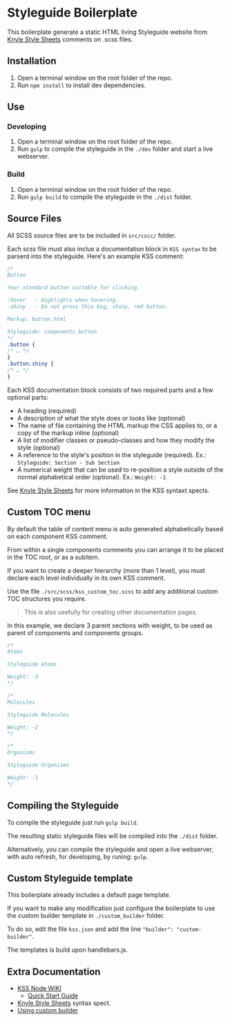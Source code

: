 # Styleguide Boilerplate

This boilerplate generate a static HTML living Styleguide website from [Knyle Style Sheets] comments on .scss files.

## Installation

1. Open a terminal window on the root folder of the repo.
2. Run `npm install` to install dev dependencies.

## Use

### Developing

1. Open a terminal window on the root folder of the repo.
2. Run `gulp` to compile the styleguide in the `./dev` folder and start a live webserver.

### Build
1. Open a terminal window on the root folder of the repo.
2. Run `gulp build` to compile the styleguide in the `./dist` folder.


## Source Files

All SCSS source files are to be included in `src/cscc/` folder.

Each scss file must also inclue a documentation block in `KSS syntax` to be parserd into the styleguide.
Here's an example KSS comment:
```scss
/*
Button

Your standard button suitable for clicking.

:hover   - Highlights when hovering.
.shiny   - Do not press this big, shiny, red button.

Markup: button.html

Styleguide: components.button
*/
.button {
/* … */
}
.button.shiny {
/* … */
}
```
Each KSS documentation block consists of two required parts and a few optional parts:

- A heading (required)
- A description of what the style does or looks like (optional)
- The name of file containing the HTML markup the CSS applies to, or a copy of the markup inline (optional)
- A list of modifier classes or pseudo-classes and how they modify the style (optional)
- A reference to the style's position in the styleguide (required). Ex.: `Styleguide: Section - Sub Section`
- A numerical weight that can be used to re-position a style outside of the normal alphabetical order (optional). Ex.: `Weight: -1`

See [Knyle Style Sheets] for more information in the KSS syntaxt spects.

## Custom TOC menu

By default the table of content menu is auto generated alphabetically based on each component KSS comment.

From within a single components comments you can arrange it to be placed in the TOC root, or as a subitem.

If you want to create a deeper hierarchy (more than 1 level), you must declare each level individually in its own KSS comment.

Use the file `./src/scss/kss_custom_toc.scss` to add any additional custom TOC structures you require.

> This is also usefully for creating other documentation pages.

In this example, we declare 3 parent sections with weight, to be used as parent of components and components groups.
```scss
/*
Atoms

Styleguide Atoms

Weight: -3
*/

/*
Molecules

Styleguide Molecules

Weight: -2
*/

/*
Organisms

Styleguide Organisms

Weight: -1
*/

```

## Compiling the Styleguide

To compile the styleguide just run `gulp build`.

The resulting static styleguide files will be compiled into the `./dist` folder.

Alternatively, you can compile the styleguide and open a live webserver, with auto refresh, for developing, by runing: `gulp`.


## Custom Styleguide template

This boilerplate already includes a default page template. 

If you want to make any modification just configure the boilerplate to use the custom builder template in `./custom_builder` folder.

To do so, edit the file `kss.json` and add the line `"builder": "custom-builder"`.

The templates is build upon handlebars.js.


## Extra Documentation


- [KSS Node WIKI](https://github.com/kss-node/kss-node/wiki)
    - [Quick Start Guide](https://github.com/kss-node/kss-node/wiki/Quick-Start-Guide)
- [Knyle Style Sheets] syntax spect.
- [Using custom builder](https://github.com/kss-node/kss-node/wiki/Using-custom-templates)

[Knyle Style Sheets]: https://github.com/kss-node/kss/blob/spec/SPEC.md

